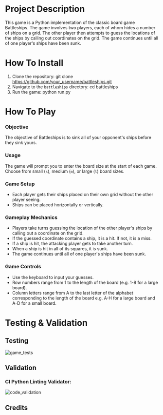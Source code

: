 
# Project Description
This game is a Python implementation of the classic board game Battleships. The game involves two players, each of whom hides a number of ships on a grid. The other player then attempts to guess the locations of the ships by calling out coordinates on the grid. The game continues until all of one player's ships have been sunk.

# How To Install
1.  Clone the repository: git clone https://github.com/your_username/battleships.git
2.  Navigate to the `battleships` directory: cd battleships
3.  Run the game: python run.py
# How To Play

### Objective
The objective of Battleships is to sink all of your opponent's ships before they sink yours.

### Usage
The game will prompt you to enter the board size at the start of each game. Choose from small (`s`), medium (`m`), or large (`l`) board sizes.

### Game Setup
-   Each player gets their ships placed on their own grid without the other player seeing.
-   Ships can be placed horizontally or vertically.

### Gameplay Mechanics
-   Players take turns guessing the location of the other player's ships by calling out a coordinate on the grid.
-   If the guessed coordinate contains a ship, it is a hit. If not, it is a miss.
-   If a ship is hit, the attacking player gets to take another turn.
-   When a ship is hit in all of its squares, it is sunk.
-   The game continues until all of one player's ships have been sunk.

### Game Controls
-   Use the keyboard to input your guesses.
-   Row numbers range from 1 to the length of the board (e.g. 1-8 for a large board).
-   Column letters range from A to the last letter of the alphabet corresponding to the length of the board e.g. A-H for a large board and A-D for a small board.

# Testing & Validation
## Testing
![game_tests](https://user-images.githubusercontent.com/122515678/226830414-bbc71dcc-8518-4d2e-a220-4a0a3e262052.png)

## Validation
### CI Python Linting Validator:
![code_validation](https://user-images.githubusercontent.com/122515678/226830442-801a84ef-8e3c-4819-bc2a-03f2a43f89d9.png)

 

## Credits

